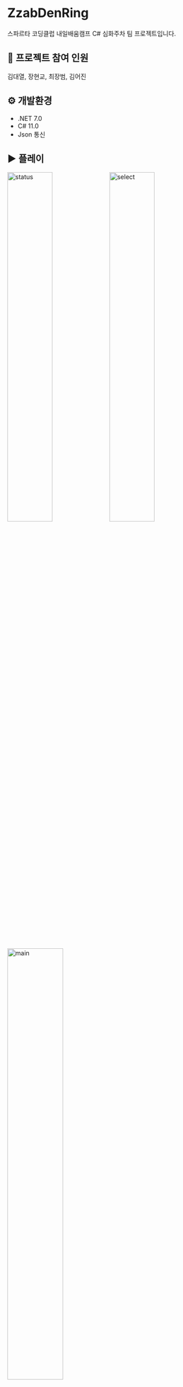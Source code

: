# ZzabDenRing

스파르타 코딩클럽 내일배움캠프 C# 심화주차 팀 프로젝트입니다.

## 👥 프로젝트 참여 인원
김대열, 장현교, 최장범, 김어진

## ⚙️ 개발환경
+ .NET 7.0
+ C# 11.0
+ Json 통신

## ▶️ 플레이
  <img width="45%" alt="status" src="https://github.com/Kim-dae-yeol/ZzabDenRing/assets/115692722/5554d5fb-508f-4163-82e7-61a4629978b2">
<img width="45%" alt="select" src="https://github.com/Kim-dae-yeol/ZzabDenRing/assets/115692722/5d69c3ff-8e56-4146-ab9c-098254dce0d8">
<img width="50%" alt="main" src="https://github.com/Kim-dae-yeol/ZzabDenRing/assets/115692722/032188f7-0fdb-4319-8df4-9c4a14fef1d9">
<img width="50%" alt="equipment" src="https://github.com/Kim-dae-yeol/ZzabDenRing/assets/115692722/2b6ed65b-0184-414a-88af-9c0837b1747b">
<img width="50%" alt="entrance" src="https://github.com/Kim-dae-yeol/ZzabDenRing/assets/115692722/a7065427-88d9-4d23-9a00-fefebbbe971b">


## 🖼️ 와이어 프레임

<img width="70%" src="https://github.com/Kim-dae-yeol/ZzabDenRing/assets/141602161/c1dec199-40fe-4aa6-b6e3-73c1743fe96a"/>
<img width="70%" src="https://github.com/Kim-dae-yeol/ZzabDenRing/assets/141602161/f444373f-1492-45e0-849b-7cddf1b9f9b6"/>
<img width="70%" src="https://github.com/Kim-dae-yeol/ZzabDenRing/assets/141602161/5457b5c7-b7dd-4970-af69-145f44a75569"/>
<img width="70%" src="https://github.com/Kim-dae-yeol/ZzabDenRing/assets/141602161/3f8e02f2-10af-43e3-ae42-555187bb6e44"/>
<img width="70%" src="https://github.com/Kim-dae-yeol/ZzabDenRing/assets/141602161/de681556-3ff1-4096-bbd4-2632bc1f8da1"/>
<img width="70%" src="https://github.com/Kim-dae-yeol/ZzabDenRing/assets/141602161/7d97ffa2-3ee0-4a2a-8020-b607d2c8f787"/>
<img width="50%" src="https://github.com/Kim-dae-yeol/ZzabDenRing/assets/141602161/d32e8d7f-f020-4b6a-94c9-04237ab47d20"/>

## 기능

#### 홈 화면
***
+ 스플래시
+ 캐릭터 선택
+ 캐릭터 생성 및 삭제 (이름, 직업, 능력치)
+ 종료

#### 메인 화면
***
1. 상태보기
2. 던전입장
3. 인벤토리
4. 상점
5. 장비창
x. 나가기

#### 1. 상태창
***
+ 캐릭터 정보
+ 나가기

#### 2. 던전입장
***
+ 조우 
  + 전투정보(몬스터)
  + 전투 / 다른 곳 둘러보기 / 도망
+ 전투화면
  + 전투정보(플레이어/몬스터)
+ 전투종료화면
  + 현재 상태
  + 획득한 아이템
  + 계속 전투 / 마을로

#### 3. 인벤토리
***
+ 아이템 목록
+ 소유한 골드
+ 나가기

#### 4. 상점
***
+ 장비 구매 및 판매
+ 강화
+ 소유한 골드
+ 나가기

#### 5. 장비창
***
+ 각 아이템 유형으로 구별된 장비창
+ 가지고 있는 장비
+ 나가기

## 버그 리포트 [ 현상 ][ 버그의 진입조건 ][ 예상되는 문제점] - [  담당자  ]

- [x]  캐릭터 선택창에서 삭제가 되지 않음 / 스플래시 이후 캐릭터 선택창에서 d키를 입력  → 삭제기능을 삭제 ?
- [x]  스플래시 - 윈도우 환경에서 ? 로 출력됨   - 장범
- [x]  메인 스크린에서 상태창 들어갔다가 메인화면으로 다시와서 시작화면 버튼 누르면 상태창으로 가지는 오류 -장범
- [x]  상태창에서 메인화면으로 나가지지가 않음 / 캐릭터 선택 > 상태 > 0번 입력   - 장범
- [x]  상태창에 선택된 캐릭터 정보 동기화 안됨 -장범
- [x]  상점에서 소모품/재료 /강화 에서 1/0 으로 출력됨 (uiState 수정)- 대열
- [x]  상점에서 강화가 동작하지 않음
- [x]  인벤토리에서 0,0~10,10 밖으로 이동시 예외로 종료 / 각 방향 함수들에 if문을 넣어서 해결해야 함 - 김어진
- [x]  던전 전투에서 진행이 안됨  -현규
- [x]  던전 전투에서 도망갈 경우 비정상 종료 - 현규
- [x]  던전 전투씬 ui 출력 player…같은 방식으로 나옴 - 현규
- [x]  [ 인벤토리 페이지 정렬이 맞지 않음 ]
- [x]  장비창 개발용 데이터 입력되어있음. -대열
- [x]  파일이 비정상 종료시 손상됨…  해결 힘듬 →
- [x]  캐릭터 생성시 능력치 줄일 경우 스탯이 재생성되지않음. - 대열
- [x]  아이템 파일과 실제 코드의 정수값이 다름- 대열
- [x]  상점에서 구매 판매시 idx + 1 의 물건이 사고 팔림 - 대열
- [x]  장비창 투구 선택후 인벤토리 장착시 갑옷으로 선택됨 - 대열
- [ ]  장비창 옆의 인벤토리 텍스트 정렬 -대열
- [ ]  상태창에서 추가된 공격력이 표기되지 않음.
- [x]  [장비창 비정상 종료 ] 비어있는장비창 엔터 누른 후 다시 또누른경우 - EquipmentViewModel.cs:line 89







